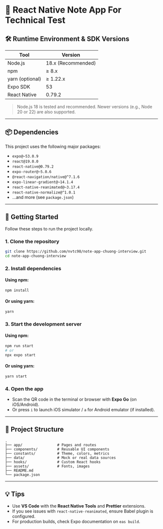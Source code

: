 # 📱 React Native Note App For Technical Test

## 🛠️ Runtime Environment & SDK Versions

| Tool            | Version            |
| --------------- | ------------------ |
| Node.js         | 18.x (Recommended) |
| npm             | ≥ 8.x              |
| yarn (optional) | ≥ 1.22.x           |
| Expo SDK        | 53                 |
| React Native    | 0.79.2             |

> Node.js 18 is tested and recommended. Newer versions (e.g., Node 20 or 22) are also supported.

---

## 📦 Dependencies

This project uses the following major packages:

- `expo@~53.0.9`
- `react@19.0.0`
- `react-native@0.79.2`
- `expo-router@~5.0.6`
- `@react-navigation/native@^7.1.6`
- `expo-linear-gradient@~14.1.4`
- `react-native-reanimated@~3.17.4`
- `react-native-normalize@^1.0.1`
- ...and more (see `package.json`)

---

## 🚀 Getting Started

Follow these steps to run the project locally.

### 1. Clone the repository

```bash
git clone https://github.com/nvtc98/note-app-chuong-interview.git
cd note-app-chuong-interview
```

### 2. Install dependencies

#### Using **npm**:

```bash
npm install
```

#### Or using **yarn**:

```bash
yarn
```

### 3. Start the development server

#### Using **npm**:

```bash
npm run start
# or
npx expo start
```

#### Or using **yarn**:

```bash
yarn start
```

### 4. Open the app

- Scan the QR code in the terminal or browser with **Expo Go** (on iOS/Android).
- Or press `i` to launch iOS simulator / `a` for Android emulator (if installed).

---

## 📁 Project Structure

```
.
├── app/                # Pages and routes
├── components/         # Reusable UI components
├── constants/          # Theme, colors, metrics
├── data/               # Mock or real data sources
├── hooks/              # Custom React hooks
├── assets/             # Fonts, images
├── README.md
└── package.json
```

---

## 💡 Tips

- Use **VS Code** with the **React Native Tools** and **Prettier** extensions.
- If you see issues with `react-native-reanimated`, ensure Babel plugin is configured.
- For production builds, check Expo documentation on `eas build`.
